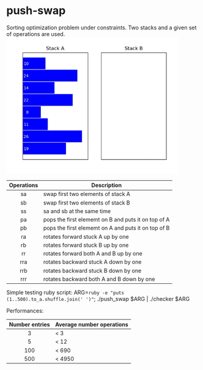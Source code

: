 # push-swap
Sorting optimization problem under constraints. Two stacks and a given set of operations are used.
<img src="push-swap.gif" alt="push-swap-animated" width="450"/>

| Operations    | Description   |
|:-------------:|---------------|
| sa            | swap first two elements of stack A |
| sb            | swap first two elements of stack B |
| ss            | sa and sb at the same time |
| pa            | pops the first elememt on B and puts it on top of A |
| pb            | pops the first elememt on A and puts it on top of B |
| ra            | rotates forward stuck A up by one|
| rb            | rotates forward stuck B up by one |
| rr            | rotates forward both A and B up by one |
| rra           | rotates backward stuck A down by one |
| rrb           | rotates backward stuck B down by one |
| rrr           | rotates backward both A and B down by one |

Simple testing ruby script:
ARG=`ruby -e "puts (1..500).to_a.shuffle.join(' ')"`; ./push_swap $ARG | ./checker $ARG

Performances:

|Number entries	| Average number operations|
|:-------------:|--------------------------|
| 3			      	| < 3 |
| 5		      		| < 12  |
| 100	      		| < 690 |
| 500		      	| < 4950  |
